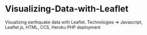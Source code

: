 # Visualizing-Data-with-Leaflet
Visualizing earthquake data with Leaflet. Technologies => Javascript, Leaflet.js, HTML, CCS, Heroku PHP deployment 
